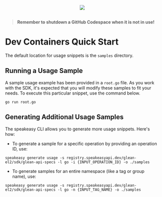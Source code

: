 
<div align="center">
    <a href="https://codespaces.new/gleanwork/api-client-go.git/tree/main"><img src="https://github.com/codespaces/badge.svg" /></a>
</div>
<br>

> **Remember to shutdown a GitHub Codespace when it is not in use!**

# Dev Containers Quick Start

The default location for usage snippets is the `samples` directory.

## Running a Usage Sample

A sample usage example has been provided in a `root.go` file. As you work with the SDK, it's expected that you will modify these samples to fit your needs. To execute this particular snippet, use the command below.

```
go run root.go
```

## Generating Additional Usage Samples

The speakeasy CLI allows you to generate more usage snippets. Here's how:

- To generate a sample for a specific operation by providing an operation ID, use:

```
speakeasy generate usage -s registry.speakeasyapi.dev/glean-el2/sdk/glean-api-specs -l go -i {INPUT_OPERATION_ID} -o ./samples
```

- To generate samples for an entire namespace (like a tag or group name), use:

```
speakeasy generate usage -s registry.speakeasyapi.dev/glean-el2/sdk/glean-api-specs -l go -n {INPUT_TAG_NAME} -o ./samples
```
